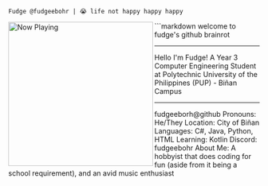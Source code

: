 ```
Fudge @fudgeebohr | 😭 life not happy happy happy
```

<img align="left" src="https://spotify-github-profile.kittinanx.com/api/view?uid=mieg7o119wynwrowvvhm4fbud&cover_image=true&theme=compact&show_offline=false&background_color=121212&interchange=false" alt="Now Playing" width="290"/> 
```markdown
welcome to fudge's github brainrot

-------------------------

Hello I'm Fudge! A Year 3 Computer Engineering Student at 
Polytechnic University of the Philippines (PUP) - Biñan Campus

-------------------------

fudgeeborh@github
Pronouns:     He/They
Location:     City of Biñan
Languages:    C#, Java, Python, HTML
Learning:     Kotlin
Discord:      fudgeebohr
About Me:     A hobbyist that does coding for fun (aside from
              it being a school requirement), and an avid music
              enthusiast
```
